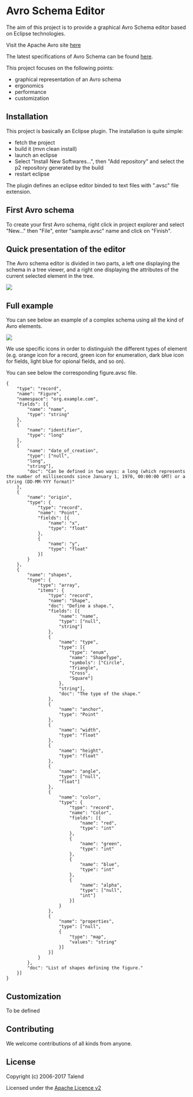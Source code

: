 # Avro Schema Editor

The aim of this project is to provide a graphical Avro Schema editor based on Eclipse technologies. 

Visit the Apache Avro site [here](https://avro.apache.org)

The latest specifications of Avro Schema can be found [here](https://avro.apache.org/docs/1.8.2/spec.html).

This project focuses on the following points:

* graphical representation of an Avro schema 
* ergonomics
* performance
* customization

## Installation

This project is basically an Eclipse plugin.
The installation is quite simple:

* fetch the project
* build it (mvn clean install)
* launch an eclipse
* Select "Install New Softwares...", then "Add repository" and select the p2 repository generated by the build
* restart eclipse

The plugin defines an eclipse editor binded to text files with ".avsc" file extension.


## First Avro schema

To create your first Avro schema, right click in project explorer and select "New..." then "File", enter "sample.avsc" name and click on "Finish".


## Quick presentation of the editor

The Avro schema editor is divided in two parts, a left one displaying the schema in a tree viewer, and a right one displaying the attributes of the current selected element in the tree.

![](https://github.com/Talend/avro-schema-editor/raw/master/images/sample_1.png)

## Full example

You can see below an example of a complex schema using all the kind of Avro elements.

![](https://github.com/Talend/avro-schema-editor/raw/master/images/figure.png)

We use specific icons in order to distinguish the different types of element 
(e.g. orange icon for a record, green icon for enumeration, dark blue icon for fields, light blue for opional fields, and so on).

You can see below the corresponding figure.avsc file. 

    {
    	"type": "record",
    	"name": "Figure",
    	"namespace": "org.example.com",
    	"fields": [{
    		"name": "name",
    		"type": "string"
    	},
    	{
    		"name": "identifier",
    		"type": "long"
    	},
    	{
    		"name": "date_of_creation",
    		"type": ["null",
    		"long",
    		"string"],
    		"doc": "Can be defined in two ways: a long (which represents the number of milliseconds since January 1, 1970, 00:00:00 GMT) or a string (DD-MM-YYY format)"
    	},
    	{
    		"name": "origin",
    		"type": {
    			"type": "record",
    			"name": "Point",
    			"fields": [{
    				"name": "x",
    				"type": "float"
    			},
    			{
    				"name": "y",
    				"type": "float"
    			}]
    		}
    	},
    	{
    		"name": "shapes",
    		"type": {
    			"type": "array",
    			"items": {
    				"type": "record",
    				"name": "Shape",
    				"doc": "Define a shape.",
    				"fields": [{
    					"name": "name",
    					"type": ["null",
    					"string"]
    				},
    				{
    					"name": "type",
    					"type": [{
    						"type": "enum",
    						"name": "ShapeType",
    						"symbols": ["Circle",
    						"Triangle",
    						"Cross",
    						"Square"]
    					},
    					"string"],
    					"doc": "The type of the shape."
    				},
    				{
    					"name": "anchor",
    					"type": "Point"
    				},
    				{
    					"name": "width",
    					"type": "float"
    				},
    				{
    					"name": "height",
    					"type": "float"
    				},
    				{
    					"name": "angle",
    					"type": ["null",
    					"float"]
    				},
    				{
    					"name": "color",
    					"type": {
    						"type": "record",
    						"name": "Color",
    						"fields": [{
    							"name": "red",
    							"type": "int"
    						},
    						{
    							"name": "green",
    							"type": "int"
    						},
    						{
    							"name": "blue",
    							"type": "int"
    						},
    						{
    							"name": "alpha",
    							"type": ["null",
    							"int"]
    						}]
    					}
    				},
    				{
    					"name": "properties",
    					"type": ["null",
    					{
    						"type": "map",
    						"values": "string"
    					}]
    				}]
    			}
    		},
    		"doc": "List of shapes defining the figure."
    	}]
    }

## Customization

To be defined

## Contributing

We welcome contributions of all kinds from anyone.

## License

Copyright (c) 2006-2017 Talend

Licensed under the [Apache Licence v2](https://www.apache.org/licenses/LICENSE-2.0.txt)